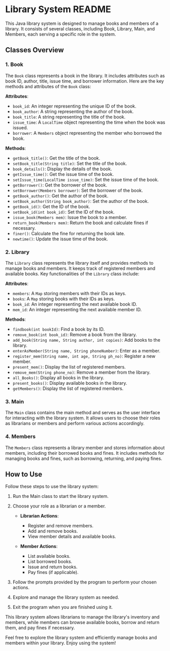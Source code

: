 # Library System README

This Java library system is designed to manage books and members of a library. It consists of several classes, including Book, Library, Main, and Members, each serving a specific role in the system.

## Classes Overview

### 1. Book
The `Book` class represents a book in the library. It includes attributes such as book ID, author, title, issue time, and borrower information. Here are the key methods and attributes of the `Book` class:

**Attributes**:
- `book_id`: An integer representing the unique ID of the book.
- `book_author`: A string representing the author of the book.
- `book_title`: A string representing the title of the book.
- `issue_time`: A `LocalTime` object representing the time when the book was issued.
- `borrower`: A `Members` object representing the member who borrowed the book.

**Methods**:
- `getBook_title()`: Get the title of the book.
- `setBook_title(String title)`: Set the title of the book.
- `book_details()`: Display the details of the book.
- `getIssue_time()`: Get the issue time of the book.
- `setIssue_time(LocalTime issue_time)`: Set the issue time of the book.
- `getBorrower()`: Get the borrower of the book.
- `setBorrower(Members borrower)`: Set the borrower of the book.
- `getBook_author()`: Get the author of the book.
- `setBook_author(String book_author)`: Set the author of the book.
- `getBook_id()`: Get the ID of the book.
- `setBook_id(int book_id)`: Set the ID of the book.
- `issue_book(Members mem)`: Issue the book to a member.
- `return_book(Members mem)`: Return the book and calculate fines if necessary.
- `finer()`: Calculate the fine for returning the book late.
- `newtime()`: Update the issue time of the book.

### 2. Library
The `Library` class represents the library itself and provides methods to manage books and members. It keeps track of registered members and available books. Key functionalities of the `Library` class include:

**Attributes**:
- `members`: A `Map` storing members with their IDs as keys.
- `books`: A `Map` storing books with their IDs as keys.
- `book_id`: An integer representing the next available book ID.
- `mem_id`: An integer representing the next available member ID.

**Methods**:
- `findbook(int bookId)`: Find a book by its ID.
- `remove_book(int book_id)`: Remove a book from the library.
- `add_book(String name, String author, int copies)`: Add books to the library.
- `enterAsMember(String name, String phoneNumber)`: Enter as a member.
- `register_mem(String name, int age, String ph_no)`: Register a new member.
- `present_mem()`: Display the list of registered members.
- `remove_mem(String phone_no)`: Remove a member from the library.
- `all_Books()`: Display all books in the library.
- `present_books()`: Display available books in the library.
- `getMembers()`: Display the list of registered members.

### 3. Main
The `Main` class contains the main method and serves as the user interface for interacting with the library system. It allows users to choose their roles as librarians or members and perform various actions accordingly.

### 4. Members
The `Members` class represents a library member and stores information about members, including their borrowed books and fines. It includes methods for managing books and fines, such as borrowing, returning, and paying fines.

## How to Use
Follow these steps to use the library system:

1. Run the Main class to start the library system.

2. Choose your role as a librarian or a member.

   - **Librarian Actions**:
       - Register and remove members.
       - Add and remove books.
       - View member details and available books.

   - **Member Actions**:
       - List available books.
       - List borrowed books.
       - Issue and return books.
       - Pay fines (if applicable).

3. Follow the prompts provided by the program to perform your chosen actions.

4. Explore and manage the library system as needed.

5. Exit the program when you are finished using it.

This library system allows librarians to manage the library's inventory and members, while members can browse available books, borrow and return them, and pay fines if necessary.

Feel free to explore the library system and efficiently manage books and members within your library. Enjoy using the system!
